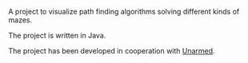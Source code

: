 A project to visualize path finding algorithms solving different kinds of mazes.

The project is written in Java.

The project has been developed in cooperation with [Unarmed](https://github.com/unarmed "Unarmed GitHub").
